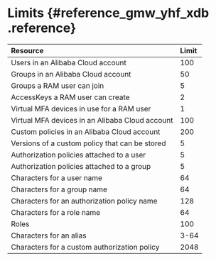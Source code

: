 # Limits {#reference_gmw_yhf_xdb .reference}

|Resource|Limit|
|:-------|:----|
|Users in an Alibaba Cloud account|100|
|Groups in an Alibaba Cloud account|50|
|Groups a RAM user can join|5|
|AccessKeys a RAM user can create|2|
|Virtual MFA devices in use for a RAM user|1|
|Virtual MFA devices in an Alibaba Cloud account|100|
|Custom policies in an Alibaba Cloud account|200|
|Versions of a custom policy that can be stored|5|
|Authorization policies attached to a user|5|
|Authorization policies attached to a group|5|
|Characters for a user name|64|
|Characters for a group name|64|
|Characters for an authorization policy name|128|
|Characters for a role name|64|
|Roles|100|
|Characters for an alias|3-64|
|Characters for a custom authorization policy|2048|

